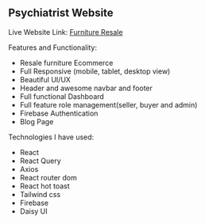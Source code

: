 ## Psychiatrist Website

Live Website Link:
[Furniture Resale](https://resale-furniture.web.app/)

Features and Functionality:
 - Resale furniture Ecommerce
 - Full Responsive (mobile, tablet, desktop view)
 - Beautiful UI/UX
 - Header and awesome navbar and footer
 - Full functional Dashboard
 - Full feature role management(seller, buyer and admin)
 - Firebase Authentication
 - Blog Page 
 
Technologies I have used:
 - React
 - React Query
 - Axios
 - React router dom
 - React hot toast
 - Tailwind css
 - Firebase
 - Daisy UI
